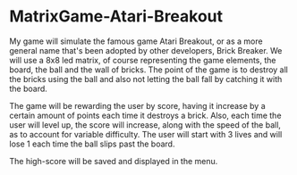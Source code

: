 # MatrixGame-Atari-Breakout

My game will simulate the famous game Atari Breakout, or as a more general name that's been adopted by other developers, Brick Breaker. We will use a 8x8 led matrix, of course representing the game elements, the board, the ball and the wall of bricks. The point of the game is to destroy all the bricks using the ball and also not letting the ball fall by catching it with the board. 

The game will be rewarding the user by score, having it increase by a certain amount of points each time it destroys a brick. Also, each time the user will level up, the score will increase, along with the speed of the ball, as to account for variable difficulty. The user will start with 3 lives and will lose 1 each time the ball slips past the board. 

The high-score will be saved and displayed in the menu. 
